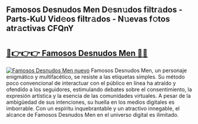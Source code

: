 ## Famosos Desnudos Men D𝚎sn𝚞dos filtr𝚊dos - Parts-KuU Vid𝚎os filtr𝚊dos - N𝚞evas f𝚘tos atr𝚊ctivas CFQnY

# <h2><a href="http://mb8j8kw.tromn.icu/?c=Famosos+Desnudos+Men">🔗👉👉👉 Famosos Desnudos Men 🔗🔗</a></h2>

[![Famosos Desnudos Men nuevo](https://i.imgur.com/pEAQMta.gif)](http://mb8j8kw.tromn.icu/?c=Famosos+Desnudos+Men)
Famosos Desnudos Men, un personaje enigmático y multifacético, se resiste a las etiquetas simples. Su método poco convencional de interactuar con el público en línea ha atraído y ofendido a los seguidores, estimulando debates sobre el consentimiento, la expresión artística y la esencia de las comunidades virtuales. A pesar de la ambigüedad de sus intenciones, su huella en los medios digitales es imborrable. Con un espíritu inquebrantable y un atractivo innegable, el alcance de Famosos Desnudos Men en el universo digital es ilimitado.
